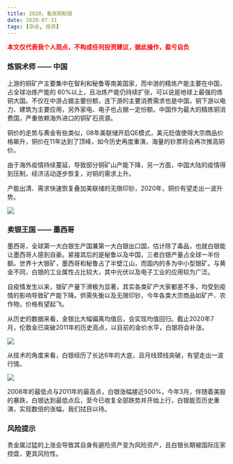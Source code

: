 ```yaml
---
title: 2020，看涨铜和银
date: 2020-07-31
tags: [杂谈, 投资]
---
```


<font color=red>**本文仅代表我个人观点，不构成任何投资建议，据此操作，盈亏自负**</font>

### 炼铜术师 —— 中国

上游的铜矿产主要集中在智利和秘鲁等南美国家，而中游的精炼产能主要在中国，占全球冶炼产能的 60%以上，且冶炼产能仍持续扩张，可以说是地球上最强的炼铜大国。不仅在中游占据主要份额，连下游的主要消费需求也是中国，铜下游以电力、建筑为主要应用，另外家电、电子也占据一定份额。中国作为最大的精炼铜消费国，严重依赖海外进口的铜矿石资源。

铜价的走势与黄金有些类似，08年美联储开启QE模式，美元贬值使得大宗商品价格飙升，铜价在11年达到了顶峰，如今历史再度重演，海量的钞票将会再次推高铜价。

由于海外疫情持续蔓延，导致部分铜矿山产能下降，另一方面，中国大陆的疫情得到压制，经济活动逐步恢复，对铜的需求上升。

产能出清、需求快速恢复叠加美联储的无限印钞，2020年，铜价有望走出一波升势。

<img src="/images/2020/silver2020/copper.png">

### 卖银王国 —— 墨西哥

墨西哥，全球第一大白银生产国兼第一大白银出口国，估计除了毒品，也就白银能让墨西哥人感到自豪。紧接其后的是秘鲁以及中国，三者白银产量占全球一半份额。世界十大银矿，墨西哥和秘鲁占了半壁江山，而国内的多为中小型银矿。与黄金不同，白银的工业属性占比较大，其中光伏以及电子工业的应用较为广泛。

自疫情发生以来，银矿产量下滑极为显著，其实各类矿产大家都差不多，均受到疫情的影响导致矿产能下降。供需失衡以及无限印钞，今年各类大宗商品如矿产、农作物，价格有望起飞。

从历史的数据来看，金银比大幅偏离均值后，会实现均值回归。截止2020年7月，伦敦金已突破2011年的历史高点，以目前的金价水平，白银将会补涨。

<img src="/images/2020/silver2020/goldAndSilver.png">

从技术的角度来看，白银经历了长达6年的大底，且月线颈线突破，有望走出一波行情。

<img src="/images/2020/silver2020/silver.png">

2008年的最低点与2011年的最高点，白银涨幅接近500%，今年3月，伴随着美股的暴跌，白银达到最低点后，至今已收复全部跌势并开始上行，白银能否历史重演，实现数倍的涨幅，我们拭目以待。

### 风险提示

贵金属过猛的上涨会导致其自身有避险资产变为风险资产，且白银长期被国际庄家控盘，更具风险性。
